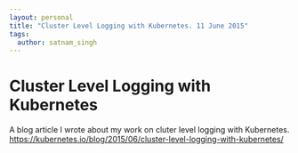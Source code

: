 ```yaml
---
layout: personal
title: "Cluster Level Logging with Kubernetes. 11 June 2015"
tags:
  author: satnam_singh
---
```

# Cluster Level Logging with Kubernetes

A blog article I wrote about my work on cluter level logging with Kubernetes.
https://kubernetes.io/blog/2015/06/cluster-level-logging-with-kubernetes/
